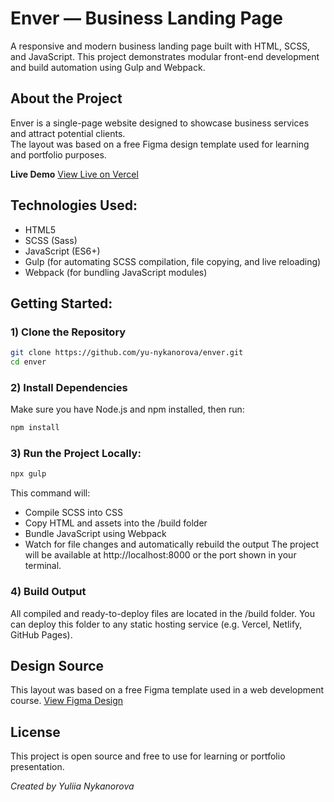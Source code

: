 # Enver — Business Landing Page

A responsive and modern business landing page built with HTML, SCSS, and JavaScript. This project demonstrates modular front-end development and build automation using Gulp and Webpack.

## About the Project

Enver is a single-page website designed to showcase business services and attract potential clients.  
The layout was based on a free Figma design template used for learning and portfolio purposes.  

**Live Demo**
[View Live on Vercel](https://enver-sigma-lake.vercel.app/)

## Technologies Used:

- HTML5
- SCSS (Sass)
- JavaScript (ES6+)
- Gulp (for automating SCSS compilation, file copying, and live reloading)
- Webpack (for bundling JavaScript modules)

## Getting Started:

### 1) Clone the Repository
```bash
git clone https://github.com/yu-nykanorova/enver.git
cd enver
```

### 2) Install Dependencies
Make sure you have Node.js and npm installed, then run:
```bash
npm install
```

### 3) Run the Project Locally:
```bash
npx gulp
```
This command will:
- Compile SCSS into CSS
- Copy HTML and assets into the /build folder
- Bundle JavaScript using Webpack
- Watch for file changes and automatically rebuild the output
The project will be available at http://localhost:8000 or the port shown in your terminal.

### 4) Build Output
All compiled and ready-to-deploy files are located in the /build folder.
You can deploy this folder to any static hosting service (e.g. Vercel, Netlify, GitHub Pages).

## Design Source

This layout was based on a free Figma template used in a web development course.
[View Figma Design](https://www.figma.com/design/xgftgUAgkQKaazUcbTc06w/Digital-Agency-Website---Freebie--Community---Copy-?node-id=2-266&t=PycO8cRLvfUSkmAs-0)

## License

This project is open source and free to use for learning or portfolio presentation.

*Created by Yuliia Nykanorova*
